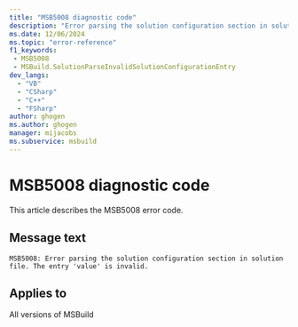 ```yaml
---
title: "MSB5008 diagnostic code"
description: "Error parsing the solution configuration section in solution file. The entry 'value' is invalid."
ms.date: 12/06/2024
ms.topic: "error-reference"
f1_keywords:
 - MSB5008
 - MSBuild.SolutionParseInvalidSolutionConfigurationEntry
dev_langs:
  - "VB"
  - "CSharp"
  - "C++"
  - "FSharp"
author: ghogen
ms.author: ghogen
manager: mijacobs
ms.subservice: msbuild
---
```


# MSB5008 diagnostic code

<!-- :::ErrorDefinitionDescription::: -->
<!-- :::editable-content name="introDescription"::: -->
This article describes the MSB5008 error code.
<!-- :::editable-content-end::: -->

## Message text

`MSB5008: Error parsing the solution configuration section in solution file. The entry 'value' is invalid.`

<!-- :::editable-content name="postOutputDescription"::: -->
<!--
{StrBegin="MSB5008: "}UE: The solution filename is provided separately to loggers.
-->
<!-- :::editable-content-end::: -->
<!-- :::ErrorDefinitionDescription-end::: -->

## Applies to

All versions of MSBuild
